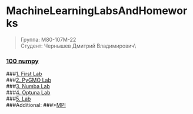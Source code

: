 # MachineLearningLabsAndHomeworks
>Группа: М80-107М-22\
>Студент: Чернышев Дмитрий Владимирович\

###  [100 numpy](https://colab.research.google.com/drive/1q8ZliTNMMbcr-ojVxNWWnPJnfaJLm_hX#scrollTo=e42eaa4b)

###[1. First Lab](https://colab.research.google.com/drive/1WP_34xBfHGjpCc8_jdFMKiAWz4uaWQC9?usp=sharing) \
###[2. PyGMO Lab](https://colab.research.google.com/drive/1CYH1Sroo-NXKP3iHGeujO8z3-oK5Qik9?usp=sharing)\
###[3. Numba Lab](https://colab.research.google.com/drive/14zYkibagZpgmzNw91TvyoWYNBruUKIq3?usp=sharing)\
###[4. Optuna Lab](https://colab.research.google.com/drive/1jY12VGcX0ipefONUW0WnNs02p5699WhV?usp=sharing)\
###[5. Lab](https://colab.research.google.com/drive/1oLA3Ri_LoJ7MkEkU7GO8rU5bXCYqRcJc)\
###Additional:
###>[MPI](https://colab.research.google.com/drive/1NvE18TaXFyuESUgIJE0ecRpJN4y0jp8I?usp=sharing)
